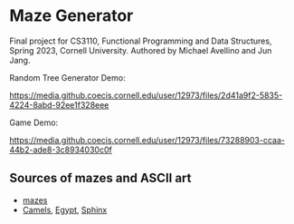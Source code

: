 # Maze Generator

Final project for CS3110, Functional Programming and Data Structures, Spring 2023, Cornell University. Authored by Michael Avellino and Jun Jang.

Random Tree Generator Demo:

https://media.github.coecis.cornell.edu/user/12973/files/2d41a9f2-5835-4224-8abd-92ee1f328eee

Game Demo:

https://media.github.coecis.cornell.edu/user/12973/files/73288903-ccaa-44b2-ade8-3c8934030c0f



## Sources of mazes and ASCII art

* [mazes](https://www.dcode.fr/maze-generator)
* [Camels](https://www.asciiart.eu/animals/camels), [Egypt]( https://www.asciiart.eu/art-and-design/egyptian), [Sphinx](https://ascii.co.uk/art/sphinx)
